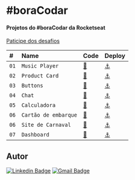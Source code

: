 # #boraCodar

#### Projetos do #boraCodar da Rocketseat

[Paticipe dos desafios](https://boracodar.dev/)

| #    | Name           | Code    | Deploy |
| :--- | :------------- | :------ | :------|
| `01` | `Music Player` |  [🔗](https://github.com/jfmacedo91/boracodar/tree/main/music-player) |[⚓](https://jfmacedo91.github.io/boracodar/music-player/) |
| `02` | `Product Card` |  [🔗](https://github.com/jfmacedo91/boracodar/tree/main/product-card) |[⚓](https://jfmacedo91.github.io/boracodar/product-card/) |
| `03` | `Buttons` |  [🔗](https://github.com/jfmacedo91/boracodar/tree/main/buttons) |[⚓](https://jfmacedo91.github.io/boracodar/buttons/) |
| `04` | `Chat` |  [🔗](https://github.com/jfmacedo91/boracodar/tree/main/chat) |[⚓](https://jfmacedo91.github.io/boracodar/chat/) |
| `05` | `Calculadora` |  [🔗](https://github.com/jfmacedo91/boracodar/tree/main/calculator) |[⚓](https://jfmacedo91.github.io/boracodar/calculator/) |
| `06` | `Cartão de embarque` |  [🔗](https://github.com/jfmacedo91/boracodar/tree/main/boarding-pass) |[⚓](https://jfmacedo91.github.io/boracodar/boarding-pass/) |
| `06` | `Site de Carnaval` |  [🔗](https://github.com/jfmacedo91/boracodar/tree/main/carnaval) |[⚓](https://jfmacedo91.github.io/boracodar/carnaval/) |
| `07` | `Dashboard` |  [🔗](https://github.com/jfmacedo91/boracodar/tree/main/dashboard) |[⚓](https://jfmacedo91.github.io/boracodar/dashboard/) |

## Autor

[![Linkedin Badge](https://img.shields.io/badge/-Jean%20Fernandes%20de%20Macedo-0077B5?&logo=Linkedin&link=https://www.linkedin.com/in/jean-fernandes-de-macedo-b843a3194/)](https://www.linkedin.com/in/jfmacedo91/)
[![Gmail Badge](https://img.shields.io/badge/-jfmacedo91@gmail.com-c14438?&logo=Gmail&logoColor=white&link=mailto:jfmacedo91@gmail.com)](mailto:jfmacedo91@gmail.com)